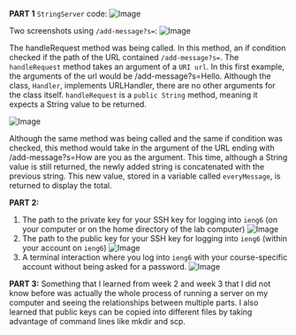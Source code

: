 **PART 1**
`StringServer` code:
![Image](https://github.com/sjosyamUCSD/cse15l-lab-reports/assets/146763351/802b1601-1f41-42a2-8f0a-032f45953fbb)

Two screenshots using `/add-message?s=`:
![Image](https://github.com/sjosyamUCSD/cse15l-lab-reports/assets/146763351/a647d243-44b5-4aec-beb1-7a096ebd402f)

The handleRequest method was being called. In this method, an if condition checked if the path of the URL contained `/add-message?s=`. The `handleRequest` method takes an argument of a `URI url`. In this first example, the arguments of the url would be /add-message?s=Hello. Although the class, `Handler`, implements URLHandler, there are no other arguments for the class itself. `handleRequest` is a `public String` method, meaning it expects a String value to be returned. 

![Image](https://github.com/sjosyamUCSD/cse15l-lab-reports/assets/146763351/4bb6112c-1c11-4c1f-94cd-2e4a1f9c581c)

Although the same method was being called and the same if condition was checked, this method would take in the argument of the URL ending with /add-message?s=How are you as the argument. This time, although a String value is still returned, the newly added string is concatenated with the previous string. This new value, stored in a variable called `everyMessage`, is returned to display the total. 

**PART 2:**
1) The path to the private key for your SSH key for logging into `ieng6` (on your computer or on the home directory of the lab computer)
   ![Image](https://github.com/sjosyamUCSD/cse15l-lab-reports/assets/146763351/4e4c680a-3b66-44be-8f31-8755e11caec4)
2) The path to the public key for your SSH key for logging into `ieng6` (within your account on `ieng6`)
   ![Image](https://github.com/sjosyamUCSD/cse15l-lab-reports/assets/146763351/68150881-4e83-4297-a42b-08517d217368)
3) A terminal interaction where you log into `ieng6` with your course-specific account without being asked for a password.
   ![Image](https://github.com/sjosyamUCSD/cse15l-lab-reports/assets/146763351/20a66353-6ab8-4ad0-b948-b205f5dcbd5c)

**PART 3:**
Something that I learned from week 2 and week 3 that I did not know before was actually the whole process of running a server on my computer and seeing the relationships between multiple parts. I also learned that public keys can be copied into different files by taking advantage of command lines like mkdir and scp.

